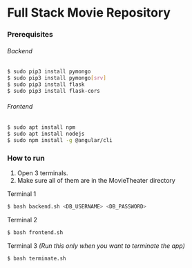 # Full Stack Movie Repository

### Prerequisites
###### Backend
```bash
$ sudo pip3 install pymongo
$ sudo pip3 install pymongo[srv]
$ sudo pip3 install flask
$ sudo pip3 install flask-cors
```

###### Frontend
```bash
$ sudo apt install npm
$ sudo apt install nodejs
$ sudo npm install -g @angular/cli
```
### How to run
1. Open 3 terminals.
2. Make sure all of them are in the MovieTheater directory

Terminal 1
```bash
$ bash backend.sh <DB_USERNAME> <DB_PASSWORD>
```

Terminal 2
```bash
$ bash frontend.sh
```

Terminal 3 <i>(Run this only when you want to terminate the app)</i>
```bash
$ bash terminate.sh
```
